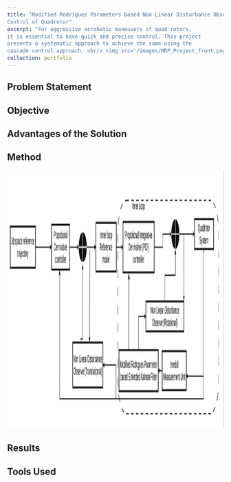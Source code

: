 ```yaml
---
title: "Modified Rodriguez Parameters based Non Linear Disturbance Observer
Control of Quadrotor"
excerpt: "For aggressive acrobatic maneuvers of quad rotors,
it is essential to have quick and precise control. This project
presents a systematic approach to achieve the same using the
cascade control approach. <br/> <img src='/images/MRP_Project_front.png'>"
collection: portfolio
---
```

## Problem Statement

## Objective

## Advantages of the Solution

## Method
<img src='/images/MRP_Project_front.png' height='600' width='700'>

## Results

## Tools Used



